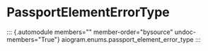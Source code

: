 # PassportElementErrorType

::: {.automodule members="" member-order="bysource" undoc-members="True"}
aiogram.enums.passport_element_error_type
:::
